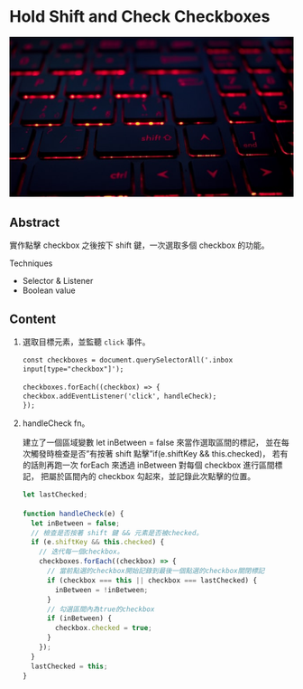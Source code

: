 # Hold Shift and Check Checkboxes

![image](../assets/image/shift.jpg)

## Abstract

實作點擊 checkbox 之後按下 shift 鍵，一次選取多個 checkbox 的功能。

Techniques

- Selector & Listener
- Boolean value

## Content

1. 選取目標元素，並監聽 `click` 事件。

   ```JS
   const checkboxes = document.querySelectorAll('.inbox input[type="checkbox"]');

   checkboxes.forEach((checkbox) => {
   checkbox.addEventListener('click', handleCheck);
   });
   ```

2. handleCheck fn。

   建立了一個區域變數 let inBetween = false 來當作選取區間的標記，
   並在每次觸發時檢查是否”有按著 shift 點擊”if(e.shiftKey && this.checked)，
   若有的話則再跑一次 forEach 來透過 inBetween 對每個 checkbox 進行區間標記，
   把屬於區間內的 checkbox 勾起來，並記錄此次點擊的位置。

   ```javascript
   let lastChecked;

   function handleCheck(e) {
     let inBetween = false;
     // 檢查是否按著 shift 鍵 && 元素是否被checked。
     if (e.shiftKey && this.checked) {
       // 迭代每一個checkbox。
       checkboxes.forEach((checkbox) => {
         // 當前點選的checkbox開始記錄到最後一個點選的checkbox關閉標記
         if (checkbox === this || checkbox === lastChecked) {
           inBetween = !inBetween;
         }
         // 勾選區間內為true的checkbox
         if (inBetween) {
           checkbox.checked = true;
         }
       });
     }
     lastChecked = this;
   }
   ```
